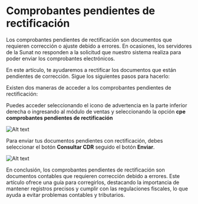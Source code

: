 # Comprobantes pendientes de rectificación

Los comprobantes pendientes de rectificación son documentos que requieren corrección o ajuste debido a errores. En ocasiones, los servidores de la Sunat no responden a la solicitud que nuestro sistema realiza para poder enviar los comprobantes electrónicos.

En este artículo, te ayudaremos a rectificar los documentos que están pendientes de corrección. Sigue los siguientes pasos para hacerlo:

Existen dos maneras de acceder a los comprobantes pendientes de rectificación:

Puedes acceder seleccionando el icono de advertencia en la parte inferior derecha o ingresando al módulo de ventas y seleccionando la opción **cpe comprobantes pendientes de rectificación**

![Alt text](img/rectificacion5.jpg)

Para enviar tus documentos pendientes con rectificación, debes seleccionar el botón **Consultar CDR** seguido el botón **Enviar**.

![Alt text](img/rectificacion3.jpg)

En conclusión, los comprobantes pendientes de rectificación son documentos contables que requieren corrección debido a errores. Este artículo ofrece una guía para corregirlos, destacando la importancia de mantener registros precisos y cumplir con las regulaciones fiscales, lo que ayuda a evitar problemas contables y tributarios.
